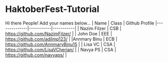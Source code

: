 # HaktoberFest-Tutorial

Hi there People! Add your names below...
| Name         | Class     | Github Profile
|--------------|-----------|-----------|
| Nazim Filzer | CSB       | https://github.com/NazimFilzer/ |
| John Doe     | EEE       | https://github.com/adilmp123/ |
|Annmary Binu  | ECB       | https://github.com/AnnmaryBinu15 |
| Lisa VC      | CSA       | https://github.com/LisaVCherian/ |
| Navya PS     | CSA       | https://github.com/navyaps/ |


